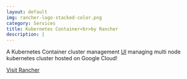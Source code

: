 ```yaml
---
layout: default
img: rancher-logo-stacked-color.png
category: Services
title: Kubernetes Container<br>by Rancher
description: |
---
```

  A Kubernetes Container cluster management [UI](http://join.deathtothestockphoto.com/) managing multi node kubernetes cluster hosted on Google Cloud!
  
<a href="https://rancher.ramsada.io/" class="btn btn-primary btn-lg"><span class="network-name">Visit Rancher</span></a>					
